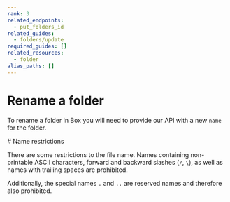```yaml
---
rank: 3
related_endpoints:
  - put_folders_id
related_guides:
  - folders/update
required_guides: []
related_resources:
  - folder
alias_paths: []
---
```


# Rename a folder

To rename a folder in Box you will need to provide our API with a new `name` for
the folder.

<Samples id='put_folders_id' variant='rename' />

<Message type='notice'>
  # Name restrictions
  
  There are some restrictions to the file name. Names containing non-printable
  ASCII characters, forward and backward slashes (`/`, `\`), as well as names
  with trailing spaces are prohibited.

  Additionally, the special names `.` and `..` are reserved names and therefore
  also prohibited.
</Message>
